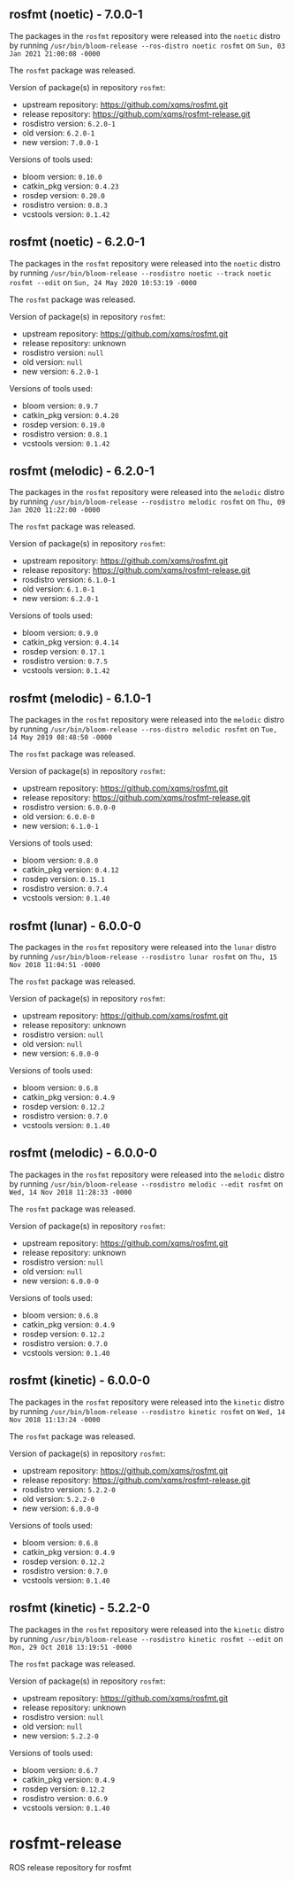 ## rosfmt (noetic) - 7.0.0-1

The packages in the `rosfmt` repository were released into the `noetic` distro by running `/usr/bin/bloom-release --ros-distro noetic rosfmt` on `Sun, 03 Jan 2021 21:00:08 -0000`

The `rosfmt` package was released.

Version of package(s) in repository `rosfmt`:

- upstream repository: https://github.com/xqms/rosfmt.git
- release repository: https://github.com/xqms/rosfmt-release.git
- rosdistro version: `6.2.0-1`
- old version: `6.2.0-1`
- new version: `7.0.0-1`

Versions of tools used:

- bloom version: `0.10.0`
- catkin_pkg version: `0.4.23`
- rosdep version: `0.20.0`
- rosdistro version: `0.8.3`
- vcstools version: `0.1.42`


## rosfmt (noetic) - 6.2.0-1

The packages in the `rosfmt` repository were released into the `noetic` distro by running `/usr/bin/bloom-release --rosdistro noetic --track noetic rosfmt --edit` on `Sun, 24 May 2020 10:53:19 -0000`

The `rosfmt` package was released.

Version of package(s) in repository `rosfmt`:

- upstream repository: https://github.com/xqms/rosfmt.git
- release repository: unknown
- rosdistro version: `null`
- old version: `null`
- new version: `6.2.0-1`

Versions of tools used:

- bloom version: `0.9.7`
- catkin_pkg version: `0.4.20`
- rosdep version: `0.19.0`
- rosdistro version: `0.8.1`
- vcstools version: `0.1.42`


## rosfmt (melodic) - 6.2.0-1

The packages in the `rosfmt` repository were released into the `melodic` distro by running `/usr/bin/bloom-release --rosdistro melodic rosfmt` on `Thu, 09 Jan 2020 11:22:00 -0000`

The `rosfmt` package was released.

Version of package(s) in repository `rosfmt`:

- upstream repository: https://github.com/xqms/rosfmt.git
- release repository: https://github.com/xqms/rosfmt-release.git
- rosdistro version: `6.1.0-1`
- old version: `6.1.0-1`
- new version: `6.2.0-1`

Versions of tools used:

- bloom version: `0.9.0`
- catkin_pkg version: `0.4.14`
- rosdep version: `0.17.1`
- rosdistro version: `0.7.5`
- vcstools version: `0.1.42`


## rosfmt (melodic) - 6.1.0-1

The packages in the `rosfmt` repository were released into the `melodic` distro by running `/usr/bin/bloom-release --ros-distro melodic rosfmt` on `Tue, 14 May 2019 08:48:50 -0000`

The `rosfmt` package was released.

Version of package(s) in repository `rosfmt`:

- upstream repository: https://github.com/xqms/rosfmt.git
- release repository: https://github.com/xqms/rosfmt-release.git
- rosdistro version: `6.0.0-0`
- old version: `6.0.0-0`
- new version: `6.1.0-1`

Versions of tools used:

- bloom version: `0.8.0`
- catkin_pkg version: `0.4.12`
- rosdep version: `0.15.1`
- rosdistro version: `0.7.4`
- vcstools version: `0.1.40`


## rosfmt (lunar) - 6.0.0-0

The packages in the `rosfmt` repository were released into the `lunar` distro by running `/usr/bin/bloom-release --rosdistro lunar rosfmt` on `Thu, 15 Nov 2018 11:04:51 -0000`

The `rosfmt` package was released.

Version of package(s) in repository `rosfmt`:

- upstream repository: https://github.com/xqms/rosfmt.git
- release repository: unknown
- rosdistro version: `null`
- old version: `null`
- new version: `6.0.0-0`

Versions of tools used:

- bloom version: `0.6.8`
- catkin_pkg version: `0.4.9`
- rosdep version: `0.12.2`
- rosdistro version: `0.7.0`
- vcstools version: `0.1.40`


## rosfmt (melodic) - 6.0.0-0

The packages in the `rosfmt` repository were released into the `melodic` distro by running `/usr/bin/bloom-release --rosdistro melodic --edit rosfmt` on `Wed, 14 Nov 2018 11:28:33 -0000`

The `rosfmt` package was released.

Version of package(s) in repository `rosfmt`:

- upstream repository: https://github.com/xqms/rosfmt.git
- release repository: unknown
- rosdistro version: `null`
- old version: `null`
- new version: `6.0.0-0`

Versions of tools used:

- bloom version: `0.6.8`
- catkin_pkg version: `0.4.9`
- rosdep version: `0.12.2`
- rosdistro version: `0.7.0`
- vcstools version: `0.1.40`


## rosfmt (kinetic) - 6.0.0-0

The packages in the `rosfmt` repository were released into the `kinetic` distro by running `/usr/bin/bloom-release --rosdistro kinetic rosfmt` on `Wed, 14 Nov 2018 11:13:24 -0000`

The `rosfmt` package was released.

Version of package(s) in repository `rosfmt`:

- upstream repository: https://github.com/xqms/rosfmt.git
- release repository: https://github.com/xqms/rosfmt-release.git
- rosdistro version: `5.2.2-0`
- old version: `5.2.2-0`
- new version: `6.0.0-0`

Versions of tools used:

- bloom version: `0.6.8`
- catkin_pkg version: `0.4.9`
- rosdep version: `0.12.2`
- rosdistro version: `0.7.0`
- vcstools version: `0.1.40`


## rosfmt (kinetic) - 5.2.2-0

The packages in the `rosfmt` repository were released into the `kinetic` distro by running `/usr/bin/bloom-release --rosdistro kinetic rosfmt --edit` on `Mon, 29 Oct 2018 13:19:51 -0000`

The `rosfmt` package was released.

Version of package(s) in repository `rosfmt`:

- upstream repository: https://github.com/xqms/rosfmt.git
- release repository: unknown
- rosdistro version: `null`
- old version: `null`
- new version: `5.2.2-0`

Versions of tools used:

- bloom version: `0.6.7`
- catkin_pkg version: `0.4.9`
- rosdep version: `0.12.2`
- rosdistro version: `0.6.9`
- vcstools version: `0.1.40`


# rosfmt-release
ROS release repository for rosfmt

